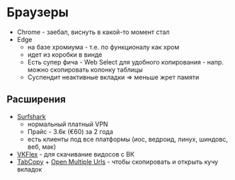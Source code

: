 # Браузеры

- Chrome - заебал, виснуть в какой-то момент стал
- Edge
    - на базе хромиума - т.е. по функционалу как хром
    - идет из коробки в винде
    - Есть супер фича - Web Select для удобного копирования - напр. можно скопировать колонку таблицы
    - Суспендит неактивные вкладки => меньше жрет памяти

## Расширения

- [Surfshark](https://surfshark.club/friend/VCC4DRsx)
    - нормальный платный VPN
    - Прайс - 3.6к (€60) за 2 года
    - есть клиенты под все платформы (иос, ведроид, линух, шиндовс, веб, мак)
- [VKFlex](https://chrome.google.com/webstore/detail/vk-flex/ljbmkjikheoaglnnifnghjbknejbmhap) - для скачивание видосов с ВК
- [TabCopy](https://chrome.google.com/webstore/detail/tabcopy/micdllihgoppmejpecmkilggmaagfdmb) + [Open Multiple Urls](https://chrome.google.com/webstore/detail/open-multiple-urls/oifijhaokejakekmnjmphonojcfkpbbh) - чтобы скопировать и открыть кучу вкладок